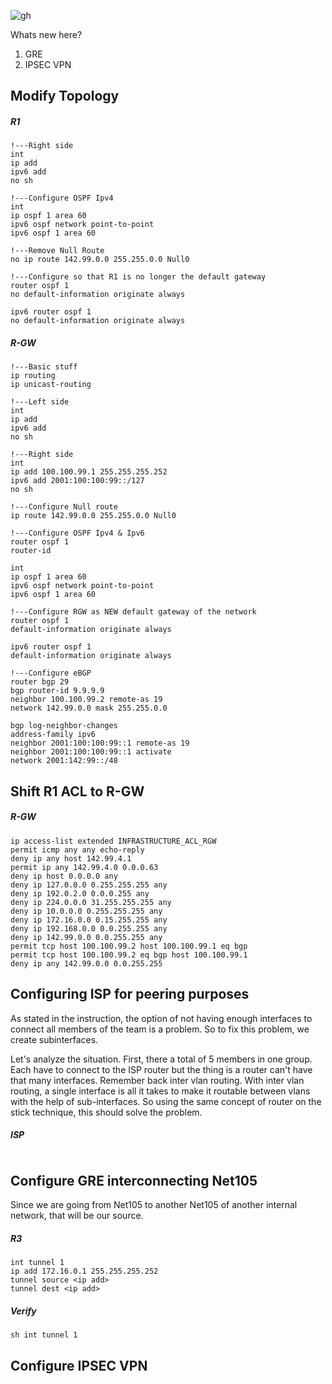 ![gh](https://raw.githubusercontent.com/ndriannazriel04/Advanced-Network-Tech/main/obsidian/images1735486196000f40c98.png)

Whats new here?
1. GRE
2. IPSEC VPN

## Modify Topology

##### R1
```
!---Right side
int 
ip add
ipv6 add
no sh

!---Configure OSPF Ipv4
int 
ip ospf 1 area 60
ipv6 ospf network point-to-point
ipv6 ospf 1 area 60

!---Remove Null Route
no ip route 142.99.0.0 255.255.0.0 Null0

!---Configure so that R1 is no longer the default gateway
router ospf 1
no default-information originate always

ipv6 router ospf 1 
no default-information originate always
```

##### R-GW
```
!---Basic stuff
ip routing
ip unicast-routing

!---Left side
int 
ip add
ipv6 add
no sh

!---Right side
int 
ip add 100.100.99.1 255.255.255.252
ipv6 add 2001:100:100:99::/127
no sh

!---Configure Null route
ip route 142.99.0.0 255.255.0.0 Null0

!---Configure OSPF Ipv4 & Ipv6
router ospf 1 
router-id 

int 
ip ospf 1 area 60
ipv6 ospf network point-to-point
ipv6 ospf 1 area 60

!---Configure RGW as NEW default gateway of the network
router ospf 1
default-information originate always

ipv6 router ospf 1
default-information originate always

!---Configure eBGP
router bgp 29
bgp router-id 9.9.9.9
neighbor 100.100.99.2 remote-as 19
network 142.99.0.0 mask 255.255.0.0

bgp log-neighbor-changes
address-family ipv6
neighbor 2001:100:100:99::1 remote-as 19
neighbor 2001:100:100:99::1 activate
network 2001:142:99::/48
```

## Shift R1 ACL to R-GW

##### R-GW
```
ip access-list extended INFRASTRUCTURE_ACL_RGW
permit icmp any any echo-reply
deny ip any host 142.99.4.1
permit ip any 142.99.4.0 0.0.0.63
deny ip host 0.0.0.0 any
deny ip 127.0.0.0 0.255.255.255 any
deny ip 192.0.2.0 0.0.0.255 any
deny ip 224.0.0.0 31.255.255.255 any
deny ip 10.0.0.0 0.255.255.255 any
deny ip 172.16.0.0 0.15.255.255 any
deny ip 192.168.0.0 0.0.255.255 any
deny ip 142.99.0.0 0.0.255.255 any
permit tcp host 100.100.99.2 host 100.100.99.1 eq bgp
permit tcp host 100.100.99.2 eq bgp host 100.100.99.1
deny ip any 142.99.0.0 0.0.255.255

```

## Configuring ISP for peering purposes

As stated in the instruction, the option of not having enough interfaces to connect all members of the team is a problem. So to fix this problem, we create subinterfaces.

Let's analyze the situation. First, there a total of 5 members in one group. Each have to connect to the ISP router but the thing is a router can't have that many interfaces. Remember back inter vlan routing. With inter vlan routing, a single interface is all it takes to make it routable between vlans with the help of sub-interfaces. So using the same concept of router on the stick technique, this should solve the problem.

##### ISP
```

```

## Configure GRE interconnecting Net105

Since we are going from Net105 to another Net105 of another internal network, that will be our source.

##### R3
```
int tunnel 1
ip add 172.16.0.1 255.255.255.252
tunnel source <ip add>
tunnel dest <ip add>
```

##### Verify
```
sh int tunnel 1
```


## Configure IPSEC VPN

